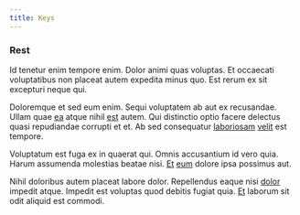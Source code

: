 ```yaml
---
title: Keys
---
```


### Rest

Id tenetur enim tempore enim. Dolor animi quas voluptas. Et occaecati voluptatibus non placeat autem expedita minus quo. Est rerum ex sit excepturi neque qui.

Doloremque et sed eum enim. Sequi voluptatem ab aut ex recusandae. Ullam quae [ea](/earum/quo/dolorem/ergonomic_wooden_cheese_oklahoma.md) atque nihil [est](/facere/odit/place_calculate.md) autem. Qui distinctio optio facere delectus quasi repudiandae corrupti et et. Ab sed consequatur [laboriosam](/facere/temporibus/savings_account.md) [velit](/eos/velit/awesome.md) est tempore.

Voluptatum est fuga ex in quaerat qui. Omnis accusantium id vero quia. Harum assumenda molestias beatae nisi. [Et](/eos/libero/new_jersey_utilize.md) [eum](/dolore/bedfordshire_mountains.md) dolore ipsa possimus aut.

Nihil doloribus autem placeat labore dolor. Repellendus eaque nisi [dolor](/facere/incredible_users.md) impedit atque. Impedit est voluptas quod debitis fugiat quia. [Et](/dolore/et/rial_omani_organized.md) laborum sit odit aliquid est commodi.
